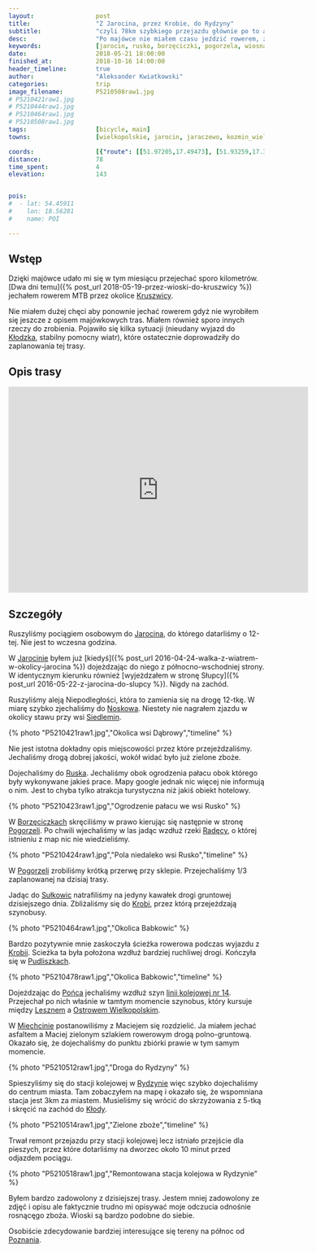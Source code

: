 ```yaml
---
layout:                 post
title:                  "Z Jarocina, przez Krobie, do Rydzyny"
subtitle:               "czyli 78km szybkiego przejazdu głównie po to aby zaliczyć kilka gmin"
desc:                   "Po majówce nie miałem czasu jeździć rowerem, zwłaszcza szosą. Nie udał mi się wyjazd do Kłodzka. Dlatego postanowiliśmy wykorzystać urlop i dobrą pogodę aby zobaczyć tereny na zachód od Jarocina."
keywords:               [jarocin, rusko, borzęciczki, pogorzela, wiosna, zielone pola, wielkopolska, krobia, poniec]
date:                   2018-05-21 18:00:00
finished_at:            2018-10-16 14:00:00
header_timeline:        true
author:                 "Aleksander Kwiatkowski"
categories:             trip
image_filename:         P5210508raw1.jpg
# P5210421raw1.jpg
# P5210444raw1.jpg
# P5210464raw1.jpg
# P5210508raw1.jpg
tags:                   [bicycle, main]
towns:                  [wielkopolskie, jarocin, jaraczewo, kozmin_wielkopolski, pogorzela, pepowo, krobia, poniec, rydzyna]

coords:                 [{"route": [[51.97205,17.49473], [51.93259,17.39825], [51.90676,17.37096], [51.86989,17.37130], [51.84826,17.35465], [51.82142,17.26453], [51.80136,17.17218], [51.78215,17.14814], [51.78990,17.08497], [51.79213,17.01459], [51.77376,16.98318], [51.74751,16.88069], [51.76845,16.76723], [51.77970,16.67092], [51.77110,16.64500]], "type": "bicycle"}]
distance:               78
time_spent:             4
elevation:              143


pois:
#  - lat: 54.45911
#    lon: 18.56281
#    name: POI

---
```


[wiki-kruszwica]: https://pl.wikipedia.org/wiki/Kruszwica
[wiki-klodzko]: https://pl.wikipedia.org/wiki/K%C5%82odzko
[wiki-jarocin]: https://pl.wikipedia.org/wiki/Jarocin
[wiki-noskow]: https://pl.wikipedia.org/wiki/Nosk%C3%B3w_(wojew%C3%B3dztwo_wielkopolskie)
[wiki-siedlemin]: https://pl.wikipedia.org/wiki/Siedlemin
[wiki-rusko]: https://pl.wikipedia.org/wiki/Rusko_(wojew%C3%B3dztwo_wielkopolskie)
[wiki-borzeciczki]: https://pl.wikipedia.org/wiki/Borz%C4%99ciczki
[wiki-pogorzela]: https://pl.wikipedia.org/wiki/Pogorzela
[wiki-radeca-rzeka]: https://pl.wikipedia.org/wiki/Rad%C4%99ca
[wiki-sulkowice]: https://pl.wikipedia.org/wiki/Su%C5%82kowice_(wojew%C3%B3dztwo_wielkopolskie)
[wiki-krobia]: https://pl.wikipedia.org/wiki/Krobia
[wiki-pudliszki]: https://pl.wikipedia.org/wiki/Pudliszki
[wiki-poniec]: https://pl.wikipedia.org/wiki/Poniec
[wiki-leszno]: https://pl.wikipedia.org/wiki/Leszno
[wiki-ostrow-wielkopolski]: https://pl.wikipedia.org/wiki/Ostr%C3%B3w_Wielkopolski
[wiki-miechcin]: https://pl.wikipedia.org/wiki/Miechcin
[wiki-rydzyna]: https://pl.wikipedia.org/wiki/Rydzyna
[wiki-kloda]: https://pl.wikipedia.org/wiki/K%C5%82oda_(powiat_leszczy%C5%84ski)
[wiki-linia-14]: https://pl.wikipedia.org/wiki/Linia_kolejowa_nr_14
[wiki-poznan]: https://pl.wikipedia.org/wiki/Pozna%C5%84

## Wstęp

Dzięki majówce udało mi się w tym miesiącu przejechać sporo kilometrów.
[Dwa dni temu]({% post_url 2018-05-19-przez-wioski-do-kruszwicy %})
jechałem rowerem MTB przez okolice [Kruszwicy][wiki-kruszwica].

Nie miałem dużej chęci aby ponownie jechać rowerem gdyż nie wyrobiłem się jeszcze z opisem
majówkowych tras. Miałem również sporo innych rzeczy do zrobienia. Pojawiło się
kilka sytuacji (nieudany wyjazd do
[Kłodzka][wiki-klodzko], stabilny pomocny wiatr),
które ostatecznie doprowadziły do zaplanowania tej trasy.

## Opis trasy

<iframe height='405' width='590' frameborder='0' allowtransparency='true' scrolling='no' src='https://www.strava.com/activities/1586575303/embed/8efa3a5ad36246e9e97b71b1693f3f216dd67219'></iframe>

## Szczegóły

Ruszyliśmy pociągiem osobowym do [Jarocina][wiki-jarocin], do którego
datarliśmy o 12-tej. Nie jest to wczesna godzina.

W [Jarocinie][wiki-jarocin] byłem już
[kiedyś]({% post_url 2016-04-24-walka-z-wiatrem-w-okolicy-jarocina %})
dojeżdzając do niego z północno-wschodniej strony. W identycznym
kierunku również
[wyjeżdzałem w stronę Słupcy]({% post_url 2016-05-22-z-jarocina-do-slupcy %}).
Nigdy na zachód.

Ruszyliśmy aleją Niepodległości, która to zamienia się na drogę 12-tkę.
W miarę szybko zjechaliśmy do [Noskowa][wiki-noskow]. Niestety nie nagrałem
zjazdu w okolicy stawu przy wsi [Siedlemin][wiki-siedlemin].

{% photo "P5210421raw1.jpg","Okolica wsi Dąbrowy","timeline" %}

Nie jest istotna dokładny opis miejscowości przez które przejeżdzaliśmy.
Jechaliśmy drogą dobrej jakości, wokół widać było już zielone zboże.

Dojechaliśmy do [Ruska][wiki-rusko]. Jechaliśmy obok ogrodzenia
pałacu obok którego były wykonywane jakieś prace. Mapy google jednak nic więcej
nie informują o nim. Jest to chyba tylko atrakcja turystyczna niż
jakiś obiekt hotelowy.

{% photo "P5210423raw1.jpg","Ogrodzenie pałacu we wsi Rusko" %}

W [Borzęciczkach][wiki-borzeciczki] skręciliśmy w prawo kierując się
następnie w stronę [Pogorzeli][wiki-pogorzela]. Po chwili wjechaliśmy
w las jadąc wzdłuż rzeki [Radęcy][wiki-radeca-rzeka], o której
istnieniu z map nic nie wiedzieliśmy.

{% photo "P5210424raw1.jpg","Pola niedaleko wsi Rusko","timeline" %}

W [Pogorzeli][wiki-pogorzela] zrobiliśmy krótką przerwę przy sklepie. Przejechaliśmy
1/3 zaplanowanej na dzisiaj trasy.

Jadąc do [Sułkowic][wiki-sulkowice] natrafiliśmy na jedyny kawałek drogi gruntowej
dzisiejszego dnia. Zbliżaliśmy się do [Krobi][wiki-krobia], przez którą przejeżdzają
szynobusy.

{% photo "P5210464raw1.jpg","Okolica Babkowic" %}

Bardzo pozytywnie mnie zaskoczyła ścieżka rowerowa podczas wyjazdu
z [Krobii][wiki-krobia]. Scieżka ta była
położona wzdłuż bardziej ruchliwej drogi. Kończyła się w [Pudliszkach][wiki-pudliszki].

{% photo "P5210478raw1.jpg","Okolica Babkowic","timeline" %}

Dojeżdzając do [Pońca][wiki-poniec] jechaliśmy wzdłuż szyn
[linii kolejowej nr 14][wiki-linia-14]. Przejechał po nich właśnie
w tamtym momencie szynobus, który kursuje między [Lesznem][wiki-leszno]
a [Ostrowem Wielkopolskim][wiki-ostrow-wielkopolski].

W [Miechcinie][wiki-miechcin] postanowiliśmy z Maciejem się rozdzielić. Ja
miałem jechać asfaltem a Maciej zielonym szlakiem rowerowym drogą polno-gruntową.
Okazało się, że dojechaliśmy do punktu zbiórki prawie w tym samym momencie.

{% photo "P5210512raw1.jpg","Droga do Rydzyny" %}

Spieszyliśmy się do stacji kolejowej w [Rydzynie][wiki-rydzyna] więc szybko
dojechaliśmy do centrum miasta. Tam zobaczyłem na mapę i okazało się, że
wspomniana stacja jest 3km za miastem. Musieliśmy się wrócić do skrzyżowania
z 5-tką i skręcić na zachód do [Kłody][wiki-kloda].

{% photo "P5210514raw1.jpg","Zielone zboże","timeline" %}

Trwał remont przejazdu przy stacji kolejowej lecz istniało przejście dla
pieszych, przez które dotarliśmy na dworzec około 10 minut przed odjazdem
pociągu.

{% photo "P5210518raw1.jpg","Remontowana stacja kolejowa w Rydzynie" %}

Byłem bardzo zadowolony z dzisiejszej trasy. Jestem mniej zadowolony ze zdjęć
i opisu ale faktycznie trudno mi opisywać moje odczucia odnośnie rosnącęgo
zboża. Wioski są bardzo podobne do siebie.

Osobiście zdecydowanie bardziej interesujące się tereny na północ od [Poznania][wiki-poznan].
